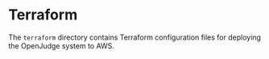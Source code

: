 # Terraform

The `terraform` directory contains Terraform configuration files for deploying the OpenJudge system to AWS.